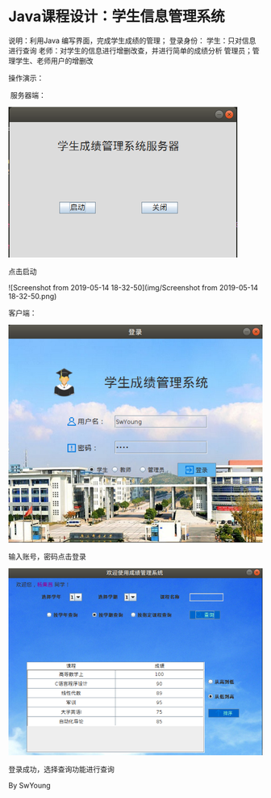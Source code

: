 # Java课程设计：学生信息管理系统
说明：利用Java 编写界面，完成学生成绩的管理；
登录身份：
         学生：只对信息进行查询
         老师：对学生的信息进行增删改查，并进行简单的成绩分析
         管理员；管理学生、老师用户的增删改

操作演示：

​	服务器端：

![1557829772779](img/1557829772779.png)



点击启动

![Screenshot from 2019-05-14 18-32-50](img/Screenshot from 2019-05-14 18-32-50.png)

客户端：

![1557830059157](img/1557830059157.png)

输入账号，密码点击登录

![1557830095637](img/1557830095637.png)

登录成功，选择查询功能进行查询



By SwYoung
